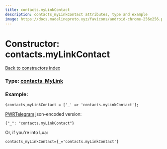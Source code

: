 ```yaml
---
title: contacts.myLinkContact
description: contacts_myLinkContact attributes, type and example
image: https://docs.madelineproto.xyz/favicons/android-chrome-256x256.png
---
```

# Constructor: contacts.myLinkContact  
[Back to constructors index](index.md)






### Type: [contacts\_MyLink](../types/contacts_MyLink.md)


### Example:

```
$contacts_myLinkContact = ['_' => 'contacts.myLinkContact'];
```  

[PWRTelegram](https://pwrtelegram.xyz) json-encoded version:

```
{"_": "contacts.myLinkContact"}
```


Or, if you're into Lua:  


```
contacts_myLinkContact={_='contacts.myLinkContact'}

```



